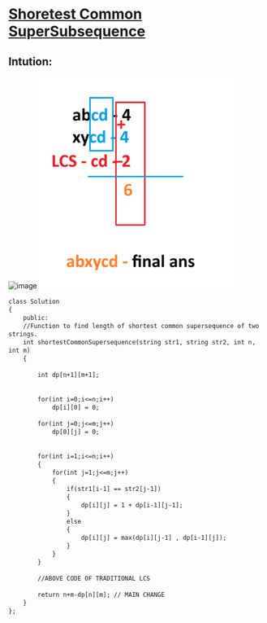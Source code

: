 # [Shoretest Common SuperSubsequence](https://leetcode.com/problems/shortest-common-supersequence/description/)

## Intution:
<img width="384" alt="image" src="https://github.com/iamswapnil22/LeetCode-GFG-Solutions/assets/95163993/3b8a6739-9d07-477e-b7f4-d0112aa5ee4e">

<img width="384" alt="image" src="image.png">
<!-- ![Alt text](image.png) -->

```
class Solution
{
    public:
    //Function to find length of shortest common supersequence of two strings.
    int shortestCommonSupersequence(string str1, string str2, int n, int m)
    {
        
        int dp[n+1][m+1];


        for(int i=0;i<=n;i++)
            dp[i][0] = 0;
        
        for(int j=0;j<=m;j++)
            dp[0][j] = 0;
            

        for(int i=1;i<=n;i++)
        {
            for(int j=1;j<=m;j++)
            {
                if(str1[i-1] == str2[j-1])
                {
                    dp[i][j] = 1 + dp[i-1][j-1];
                }
                else
                {
                    dp[i][j] = max(dp[i][j-1] , dp[i-1][j]);
                }
            }
        }

        //ABOVE CODE OF TRADITIONAL LCS

        return n+m-dp[n][m]; // MAIN CHANGE 
    }
};
```
